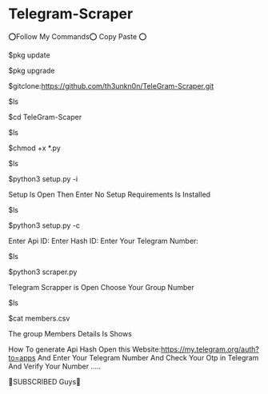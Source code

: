 # Telegram-Scraper

⭕️Follow My Commands⭕️ Copy Paste ⭕️

$pkg update

$pkg upgrade

$gitclone:https://github.com/th3unkn0n/TeleGram-Scraper.git

$ls

$cd TeleGram-Scaper

$ls

$chmod +x *.py

$ls

$python3 setup.py -i

Setup ls Open Then Enter No
Setup Requirements Is Installed

$ls

$python3 setup.py -c

Enter Api ID:
Enter Hash ID:
Enter Your Telegram Number:

$ls

$python3 scraper.py


Telegram Scrapper is Open Choose Your Group Number  

$ls

$cat members.csv

The group Members Details Is Shows

How To generate Api Hash Open this Website:https://my.telegram.org/auth?to=apps 
And Enter Your Telegram Number And Check Your Otp in Telegram And Verify Your
Number .....


🙏SUBSCRIBED Guys🙏




